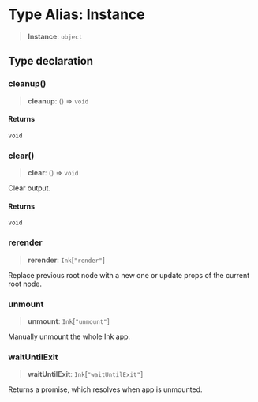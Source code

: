 # Type Alias: Instance

> **Instance**: `object`

## Type declaration

### cleanup()

> **cleanup**: () => `void`

#### Returns

`void`

### clear()

> **clear**: () => `void`

Clear output.

#### Returns

`void`

### rerender

> **rerender**: `Ink`\[`"render"`\]

Replace previous root node with a new one or update props of the current root node.

### unmount

> **unmount**: `Ink`\[`"unmount"`\]

Manually unmount the whole Ink app.

### waitUntilExit

> **waitUntilExit**: `Ink`\[`"waitUntilExit"`\]

Returns a promise, which resolves when app is unmounted.
